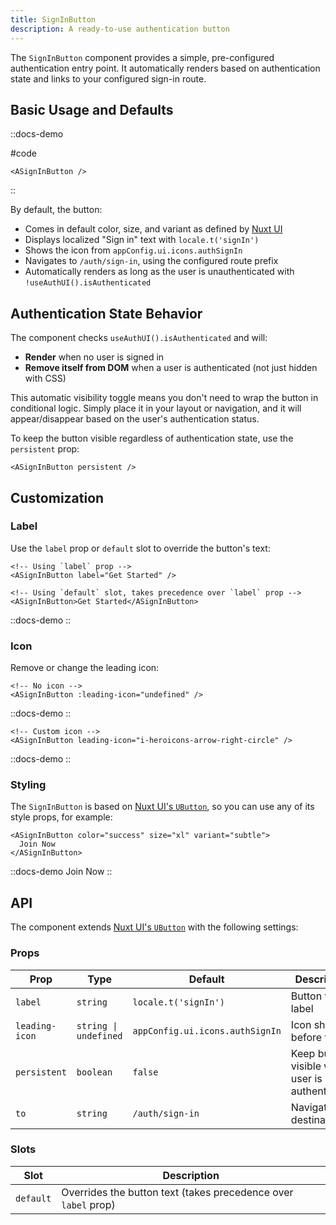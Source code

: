 ```yaml
---
title: SignInButton
description: A ready-to-use authentication button
---
```


The `SignInButton` component provides a simple, pre-configured authentication entry point. It automatically renders based on authentication state and links to your configured sign-in route.

## Basic Usage and Defaults

::docs-demo
<ASignInButton :to="undefined" />

#code

```vue
<ASignInButton />
```

::

By default, the button:

- Comes in default color, size, and variant as defined by [Nuxt UI](<(https://ui4.nuxt.com/docs/components/button)>)
- Displays localized "Sign in" text with `locale.t('signIn')`
- Shows the icon from `appConfig.ui.icons.authSignIn`
- Navigates to `/auth/sign-in`, using the configured route prefix
- Automatically renders as long as the user is unauthenticated with `!useAuthUI().isAuthenticated`

## Authentication State Behavior

The component checks `useAuthUI().isAuthenticated` and will:

- **Render** when no user is signed in
- **Remove itself from DOM** when a user is authenticated (not just hidden with CSS)

This automatic visibility toggle means you don't need to wrap the button in conditional logic. Simply place it in your layout or navigation, and it will appear/disappear based on the user's authentication status.

To keep the button visible regardless of authentication state, use the `persistent` prop:

```vue
<ASignInButton persistent />
```

## Customization

### Label

Use the `label` prop or `default` slot to override the button's text:

```vue
<!-- Using `label` prop -->
<ASignInButton label="Get Started" />

<!-- Using `default` slot, takes precedence over `label` prop -->
<ASignInButton>Get Started</ASignInButton>
```

::docs-demo
<ASignInButton label="Get Started" :to="undefined" />
::

### Icon

Remove or change the leading icon:

```vue
<!-- No icon -->
<ASignInButton :leading-icon="undefined" />
```

::docs-demo
<ASignInButton :leading-icon="undefined" :to="undefined" />
::

```vue
<!-- Custom icon -->
<ASignInButton leading-icon="i-heroicons-arrow-right-circle" />
```

::docs-demo
<ASignInButton leading-icon="i-heroicons-arrow-right-circle" :to="undefined" />
::

### Styling

The `SignInButton` is based on [Nuxt UI's `UButton`](https://ui4.nuxt.com/docs/components/button), so you can use any of its style props, for example:

```vue
<ASignInButton color="success" size="xl" variant="subtle">
  Join Now
</ASignInButton>
```

::docs-demo
<ASignInButton color="success" size="xl" :to="undefined" variant="subtle">
Join Now
</ASignInButton>
::

## API

The component extends [Nuxt UI's `UButton`](https://ui4.nuxt.com/docs/components/button) with the following settings:

### Props

| Prop           | Type                  | Default                         | Description                                    |
| -------------- | --------------------- | ------------------------------- | ---------------------------------------------- |
| `label`        | `string`              | `locale.t('signIn')`            | Button text label                              |
| `leading-icon` | `string \| undefined` | `appConfig.ui.icons.authSignIn` | Icon shown before text                         |
| `persistent`   | `boolean`             | `false`                         | Keep button visible when user is authenticated |
| `to`           | `string`              | `/auth/sign-in`                 | Navigation destination                         |

### Slots

| Slot      | Description                                                    |
| --------- | -------------------------------------------------------------- |
| `default` | Overrides the button text (takes precedence over `label` prop) |

